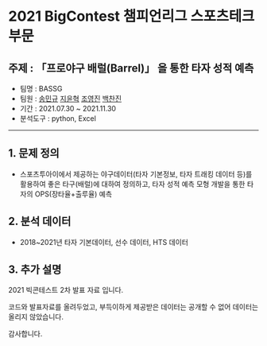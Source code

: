 # 2021 BigContest 챔피언리그 스포츠테크 부문

## 주제 : 「프로야구 배럴(Barrel)」 을 통한 타자 성적 예측

- 팀명 : BASSG
- 팀원 : [송민규][mk0715] [지윤혁][YUNHYEOKJI] [조영진][Yeongjin-Jo] [백찬진][Chanjinee]
- 기간 : 2021.07.30 ~ 2021.11.30
- 분석도구 : python, Excel

[mk0715]: https://github.com/mk0715
[YUNHYEOKJI]: https://github.com/YUNHYEOKJI
[Yeongjin-Jo]: https://github.com/Yeongjin-Jo
[Chanjinee]: https://github.com/Chanjinee

-----------------------------------------------------------------------------------------

## 1. 문제 정의

- 스포츠투아이에서 제공하는 야구데이터(타자 기본정보, 타자 트래킹 데이터 등)를 활용하여 좋은 타구(배럴)에 대하여 정의하고, 타자 성적 예측 모형 개발을 통한 타자의 OPS(장타율+출루율) 예측

## 2. 분석 데이터

- 2018~2021년 타자 기본데이터, 선수 데이터, HTS 데이터

## 3. 추가 설명

2021 빅콘테스트 2차 발표 자료 입니다.

코드와 발표자료를 올려두었고, 부득이하게 제공받은 데이터는 공개할 수 없어 데이터는 올리지 않았습니다.

감사합니다.
